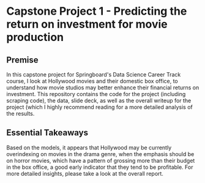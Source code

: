 # Capstone Project 1 - Predicting the return on investment for movie production

## Premise

In this capstone project for Springboard's Data Science Career Track course, I look at Hollywood movies and their domestic 
box office, to understand how movie studios may better enhance their financial returns on investment. This repository contains
the code for the project (including scraping code), the data, slide deck, as well as the overall writeup for the project (which I highly
recommend reading for a more detailed analysis of the results.

## Essential Takeaways

Based on the models, it appears that Hollywood may be currently overindexing on movies in the drama genre, when the emphasis
should be on horror movies, which have a pattern of grossing more than their budget in the box office, a good early indicator
that they tend to be profitable. For more detailed insights, please take a look at the overall report.
